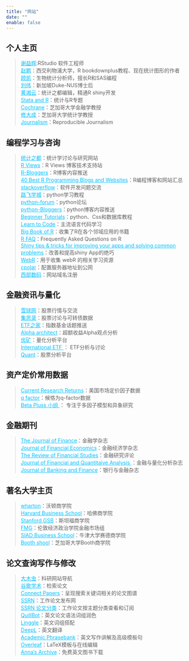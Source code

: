 ```yaml
---
title: "网站"
date: ""
enable: false
---
```


## 个人主页

> <a href="https://yihui.org/" style="color:#00BFFF;">谢益辉</a>:RStudio 软件工程师 <br> 
  <a href="https://pzhao.org/" style="color:#00BFFF;">赵鹏</a>：西交利物浦大学，R bookdownplus教程、现在统计图形的作者<br> 
  <a href="https://bioinfo-scrounger.com/" style="color:#00BFFF;">顾凯</a>：生物统计分析师，擅长R和SAS编程<br> 
  <a href="https://weiliu.netlify.app/" style="color:#00BFFF;">刘伟</a>：新加坡Duke-NUS博士后<br> 
  <a href="https://xiangyun.rbind.io/" style="color:#00BFFF;">黄湘云</a>：统计之都编辑，精通R shiny开发<br> 
  <a href="https://statsandr.com/blog/" style="color:#00BFFF;">Stata and R</a>：统计与R专题<br> 
  <a href="https://www.johnhcochrane.com/" style="color:#00BFFF;">Cochrane</a>：芝加哥大学金融学教授<br> 
  <a href="https://dachxiu.chicagobooth.edu/" style="color:#00BFFF;">修大成</a>：芝加哥大学统计学教授<br>
  <a href="https://r-journalism.com/" style="color:#00BFFF;">Journalism</a>：Reproducible Journalism

## 编程学习与咨询

> <a href="https://cosx.org//" style="color:#00BFFF;">统计之都</a>：统计学讨论与研究网站<br> 
  <a href="https://rviews.rstudio.com/" style="color:#00BFFF;">R Views</a>：R Views 博客技术支持站<br>
  <a href="https://www.r-bloggers.com/" style="color:#00BFFF;">R-Bloggers</a>：R博客内容推送<br> 
  <a href="https://developer.feedspot.com/r_programming_blogs/#rightModal" style="color:#00BFFF;">40 Best R Programming Blogs and Websites</a>：R编程博客和网站汇总<br> 
  <a href="https://stackoverflow.com/" style="color:#00BFFF;">stackoverflow</a>：软件开发问题交流<br> 
  <a href="http://www.byhy.net/" style="color:#00BFFF;">路飞学城</a>：python学习教程<br>
  <a href="https://python-forum.io/" style="color:#00BFFF;">python-forum</a>：python论坛<br>
  <a href="https://python-bloggers.com/" style="color:#00BFFF;">python-Bloggers</a>：python博客内容推送<br>
  <a href="https://www.begtut.com/python/python-tutorial.html" style="color:#00BFFF;">Beginner Tutorials</a>：python、Css和数据库教程<br>
  <a href="https://www.w3schools.com" style="color:#00BFFF;">Learn to Code</a>：主流语言代码学习<br>
  <a href="https://www.bigbookofr.com/" style="color:#00BFFF;">Big Book of R</a>：收集了R在各个邻域应用的书籍<br>
  <a href="https://cran.r-project.org/doc/FAQ/R-FAQ.html" style="color:#00BFFF;">R FAQ</a>：Frequently Asked Questions on R<br>
  <a href="https://deanattali.com/blog/advanced-shiny-tips/" style="color:#00BFFF;">Shiny tips & tricks for improving your apps and solving common problems</a>：改善和提高shiny App的绝巧<br>
  <a href="https://github.com/nanxstats/awesome-webr" style="color:#00BFFF;">WebR</a>：用于收集 webR 的相关学习资源<br>
  <a href="https://dashboard.cpolar.com//" style="color:#00BFFF;">cpolar</a>：配置服务器地址到公网<br>
  <a href="https://www.west.cn/" style="color:#00BFFF;">西部数码</a>：网站域名注册



## 金融资讯与量化

> <a href="https://xueqiu.com/" style="color:#00BFFF;">雪球网</a>：股票行情与交流<br>
  <a href="https://www.jisilu.cn/" style="color:#00BFFF;">集思录</a>：股票讨论与可转债数据<br>
  <a href="http://www.etf.group/" style="color:#00BFFF;">ETF之家</a>：指数基金话题推送<br>
  <a href="https://alphaarchitect.com/category/architect-academic-insights/factor-investing/momentum-investing/" style="color:#00BFFF;">Alpha architect</a>：超额收益Alpha观点分析<br>
  <a href="https://www.joinquant.com/" style="color:#00BFFF;">优矿</a>：量化分析平台<br>
  <a href="https://www.etf.com/" style="color:#00BFFF;">International ETF </a>： ETF分析与讨论<br>
  <a href="https://xyj90.shinyapps.io/quant//" style="color:#00BFFF;">Quant</a>：股票分析平台
  
## 资产定价常用数据
>  <a href="https://mba.tuck.dartmouth.edu/pages/faculty/ken.french/data_library.html" style="color:#00BFFF;">Current Research Returns</a>：美国市场定价因子数据<br>
  <a href="http://global-q.org/factors.html" style="color:#00BFFF;">q factor</a>：候恪为q-factor数据<br>
  <a href="https://www.factorwar.com/" style="color:#00BFFF;">Beta Pluss 小组 </a>： 专注于多因子模型和异象研究<br>


## 金融期刊

> <a href="https://onlinelibrary.wiley.com/journal/15406261" style="color:#00BFFF;">The Journal of Finance</a>：金融学杂志<br>
  <a href="https://www.sciencedirect.com/journal/journal-of-financial-economics" style="color:#00BFFF;">Journal of Financial Economics</a>：金融经济学杂志<br>
  <a href="https://academic.oup.com/rfs/issue" style="color:#00BFFF;">The Review of Financial Studies</a>：金融研究评论<br>
  <a href="https://www.cambridge.org/core/journals/journal-of-financial-and-quantitative-analysis/latest-issue" style="color:#00BFFF;">Journal of Financial and Quantitaive Analysis </a>：金融与量化分析杂志<br>
  <a href="https://www.sciencedirect.com/journal/journal-of-banking-and-finance" style="color:#00BFFF;">Journal of Banking and Finance</a>：银行与金融杂志
  
## 著名大学主页
> <a href="https://www.wharton.upenn.edu/faculty-research-publications/" style="color:#00BFFF;">wharton</a>：沃顿商学院<br>
  <a href="https://www.hbs.edu/faculty/Pages/browse.aspx?q=Finance" style="color:#00BFFF;">Harvard Business School</a>：哈佛商学院<br>
  <a href="https://www.gsb.stanford.edu/faculty-research/faculty" style="color:#00BFFF;">Stanford GSB</a>：斯坦福商学院<br>
  <a href="https://www.fmg.ac.uk/people-fmg" style="color:#00BFFF;">FMG</a>：伦敦经济政治学院金融市场组<br>
  <a href="https://www.sbs.ox.ac.uk/research/research-areas/finance" style="color:#00BFFF;">SIAD Business School</a>：牛津大学赛德商学院<br>
  <a href="https://www.chicagobooth.edu/faculty/academic-areas/finance#sort=%40foldingchild%20ascending" style="color:#00BFFF;">Booth shool</a>：芝加哥大学Booth商学院<br>
  
  


## 论文查询写作与修改

> <a href="http://www.4243.net/" style="color:#00BFFF;">大木虫</a>：科研网站导航<br>
  <a href="https://ac.scmor.com/" style="color:#00BFFF;">谷歌学术</a>：检索论文<br>
  <a href="https://www.connectedpapers.com/" style="color:#00BFFF;">Connect Papers</a>：呈现搜索关键词相关的论文图谱<br>
  <a href="https://www.ssrn.com/index.cfm/en/" style="color:#00BFFF;">SSRN</a>：工作论文发布网<br>   <a href="https://yjx.netlify.app/2022/05/03/ssrn/" style="color:#00BFFF;">SSRN 论文分类</a>：工作论文按主题分类查看和订阅<br>
  <a href="https://quillbot.com/" style="color:#00BFFF;">QuillBot</a>：英文论文语法词组润色<br>
  <a href="https://www.linggle.com/" style="color:#00BFFF;">Linggle</a>：英文词组搭配<br>
  <a href="https://www.deepl.com/translator" style="color:#00BFFF;">DeepL</a>：英文翻译<br>
  <a href="https://www.phrasebank.manchester.ac.uk/" style="color:#00BFFF;">Academic Phrasebank</a>：英文写作讲解及高级模板句<br>
  <a href="https://www.overleaf.com/" style="color:#00BFFF;">Overleaf</a>：LaTeX模板与在线编辑<br>
  <a href="https://annas-archive.org/search" style="color:#00BFFF;">Anna’s Archive</a>：免费英文图书下载
